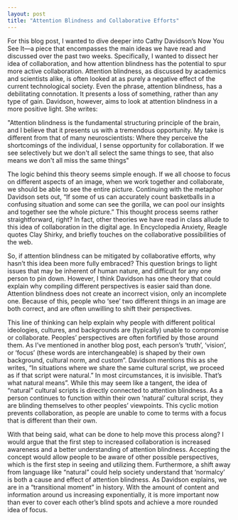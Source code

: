 ```yaml
---
layout: post
title: "Attention Blindness and Collaborative Efforts"
---
```


For this blog post, I wanted to dive deeper into Cathy Davidson’s Now You See It—a piece that encompasses the main ideas we have read and discussed over the past two weeks. Specifically, I wanted to dissect her idea of collaboration, and how attention blindness has the potential to spur more active collaboration. Attention blindness, as discussed by academics and scientists alike, is often looked at as purely a negative effect of the current technological society. Even the phrase, attention blindness, has a debilitating connotation. It presents a loss of something, rather than any type of gain. Davidson, however, aims to look at attention blindness in a more positive light. She writes:

"Attention blindness is the fundamental structuring principle of the brain, and I believe that it presents us with a tremendous opportunity. My take is different from that of many neuroscientists: Where they perceive the shortcomings of the individual, I sense opportunity for collaboration. If we see selectively but we don't all select the same things to see, that also means we don't all miss the same things"

The logic behind this theory seems simple enough. If we all choose to focus on different aspects of an image, when we work together and collaborate, we should be able to see the entire picture. Continuing with the metaphor Davidson sets out, “If some of us can accurately count basketballs in a confusing situation and some can see the gorilla, we can pool our insights and together see the whole picture.” This thought process seems rather straightforward, right? In fact, other theories we have read in class allude to this idea of collaboration in the digital age. In Encyclopedia Anxiety, Reagle quotes Clay Shirky, and briefly touches on the collaborative possibilities of the web. 

So, if attention blindness can be mitigated by collaborative efforts, why hasn’t this idea been more fully embraced? This question brings to light issues that may be inherent of human nature, and difficult for any one person to pin down. However, I think Davidson has one theory that could explain why compiling different perspectives is easier said than done. Attention blindness does not create an incorrect vision, only an incomplete one. Because of this, people who ‘see’ two different things in an image are both correct, and are often unwilling to shift their perspectives. 

This line of thinking can help explain why people with different political ideologies, cultures, and backgrounds are (typically) unable to compromise or collaborate. Peoples’ perspectives are often fortified by those around them. As I’ve mentioned in another blog post, each person’s ‘truth’, ‘vision’, or ‘focus’ (these words are interchangeable) is shaped by their own background, cultural norm, and custom”. Davidson mentions this as she writes, “In situations where we share the same cultural script, we proceed as if that script were natural.” In most circumstances, it is invisible. That’s what natural means”. While this may seem like a tangent, the idea of “natural” cultural scripts is directly connected to attention blindness. As a person continues to function within their own ‘natural’ cultural script, they are blinding themselves to other peoples’ viewpoints. This cyclic motion prevents collaboration, as people are unable to come to terms with a focus that is different than their own. 

With that being said, what can be done to help move this process along? I would argue that the first step to increased collaboration is increased awareness and a better understanding of attention blindness. Accepting the concept would allow people to be aware of other possible perspectives, which is the first step in seeing and utilizing them. Furthermore, a shift away from language like “natural” could help society understand that ‘normalcy’ is both a cause and effect of attention blindness. As Davidson explains, we are in a “transitional moment” in history. With the amount of content and information around us increasing exponentially, it is more important now than ever to cover each other’s blind spots and achieve a more rounded idea of focus. 
